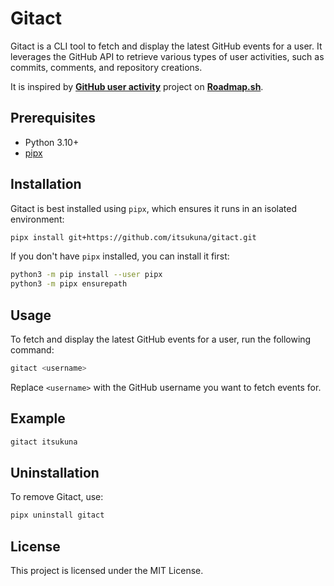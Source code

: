 # Gitact

Gitact is a CLI tool to fetch and display the latest GitHub events for a user. It leverages the GitHub API to retrieve various types of user activities, such as commits, comments, and repository creations.

It is inspired by **[GitHub user activity](https://roadmap.sh/projects/github-user-activity)** project on **[Roadmap.sh](https://roadmap.sh/)**.

## Prerequisites

- Python 3.10+
- [pipx](https://pypa.github.io/pipx/)

## Installation

Gitact is best installed using `pipx`, which ensures it runs in an isolated environment:

```sh
pipx install git+https://github.com/itsukuna/gitact.git
```

If you don't have `pipx` installed, you can install it first:

```sh
python3 -m pip install --user pipx
python3 -m pipx ensurepath
```

## Usage

To fetch and display the latest GitHub events for a user, run the following command:

```sh
gitact <username>
```

Replace `<username>` with the GitHub username you want to fetch events for.

## Example

```sh
gitact itsukuna
```

## Uninstallation

To remove Gitact, use:

```sh
pipx uninstall gitact
```

## License

This project is licensed under the MIT License.
